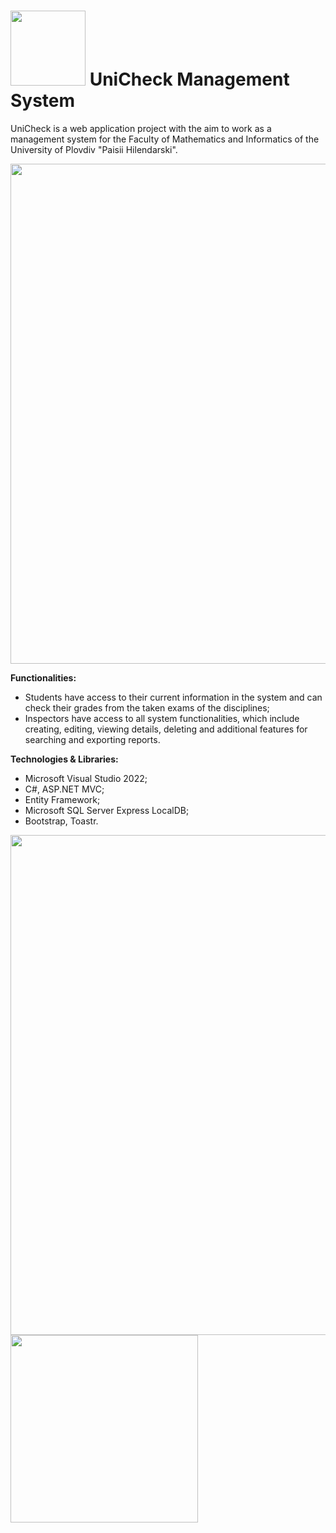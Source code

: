 # <img src="https://user-images.githubusercontent.com/83454633/213873766-6583b43c-d392-468a-82a8-97650cdefed3.jpg" width="120"> UniCheck Management System

UniCheck is a web application project with the aim to work as a management system for the Faculty of Mathematics and Informatics of the University of Plovdiv "Paisii Hilendarski".

<img src="https://user-images.githubusercontent.com/83454633/213873909-d87b94d6-aabd-47ed-abba-1869ed7bfe0a.jpg" width="800">

**Functionalities:**
- Students have access to their current information in the system and can check their grades from the taken exams of the disciplines;
- Inspectors have access to all system functionalities, which include creating, editing, viewing details, deleting and additional features for searching and exporting reports.

**Technologies & Libraries:**
- Microsoft Visual Studio 2022;
- C#, ASP.NET MVC;
- Entity Framework;
- Microsoft SQL Server Express LocalDB;
- Bootstrap, Toastr.

<img src="https://user-images.githubusercontent.com/83454633/213876406-b14d129f-8eaf-4019-914a-2a4df7020c69.jpg" width="800">

<img width="300" src="https://user-images.githubusercontent.com/83454633/213876661-0f044285-8219-40d4-9df5-17c3867aafa3.mp4" >
